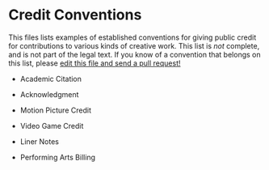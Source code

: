 # Credit Conventions

This files lists examples of established conventions for giving public credit for contributions to various kinds of creative work.  This list is _not_ complete, and is not part of the legal text.  If you know of a convention that belongs on this list, please [edit this file and send a pull request!](https://github.com/creditstxt/credit-requirement/edit/master/conventions.md)

- Academic Citation

- Acknowledgment

- Motion Picture Credit

- Video Game Credit

- Liner Notes

- Performing Arts Billing
